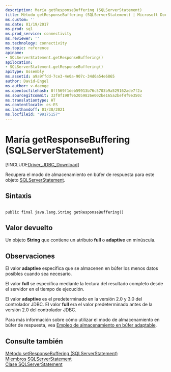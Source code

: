 ```yaml
---
description: María getResponseBuffering (SQLServerStatement)
title: Método getResponseBuffering (SQLServerStatement) | Microsoft Docs
ms.custom: ''
ms.date: 01/19/2017
ms.prod: sql
ms.prod_service: connectivity
ms.reviewer: ''
ms.technology: connectivity
ms.topic: reference
apiname:
- SQLServerStatement.getResponseBuffering()
apilocation:
- SQLServerStatement.getResponseBuffering()
apitype: Assembly
ms.assetid: a9a9ffdd-7ce3-4e0a-907c-34d6a54e6865
author: David-Engel
ms.author: v-daenge
ms.openlocfilehash: 0ff569f1deb59913b76c5703b9a529162ade7f2a
ms.sourcegitcommit: 33f0f190f962059826e002be165a2bef4f9e350c
ms.translationtype: HT
ms.contentlocale: es-ES
ms.lasthandoff: 01/30/2021
ms.locfileid: "99175157"
---
```

# <a name="getresponsebuffering-method-sqlserverstatement"></a>María getResponseBuffering (SQLServerStatement)
[!INCLUDE[Driver_JDBC_Download](../../../includes/driver_jdbc_download.md)]

  Recupera el modo de almacenamiento en búfer de respuesta para este objeto [SQLServerStatement](../../../connect/jdbc/reference/sqlserverstatement-class.md).  
  
## <a name="syntax"></a>Sintaxis  
  
```  
  
public final java.lang.String getResponseBuffering()  
```  
  
## <a name="return-value"></a>Valor devuelto  
 Un objeto **String** que contiene un atributo **full** o **adaptive** en minúscula.  
  
## <a name="remarks"></a>Observaciones  
 El valor **adaptive** especifica que se almacenen en búfer los menos datos posibles cuando sea necesario.  
  
 El valor **full** se especifica mediante la lectura del resultado completo desde el servidor en el tiempo de ejecución.  
  
 El valor **adaptive** es el predeterminado en la versión 2.0 y 3.0 del controlador JDBC. El valor **full** era el valor predeterminado antes de la versión 2.0 del controlador JDBC.  
  
 Para más información sobre cómo utilizar el modo de almacenamiento en búfer de respuesta, vea [Empleo de almacenamiento en búfer adaptable](../../../connect/jdbc/using-adaptive-buffering.md).  
  
## <a name="see-also"></a>Consulte también  
 [Método setResponseBuffering &#40;SQLServerStatement&#41;](../../../connect/jdbc/reference/setresponsebuffering-method-sqlserverstatement.md)   
 [Miembros SQLServerStatement](../../../connect/jdbc/reference/sqlserverstatement-members.md)   
 [Clase SQLServerStatement](../../../connect/jdbc/reference/sqlserverstatement-class.md)  
  
  
